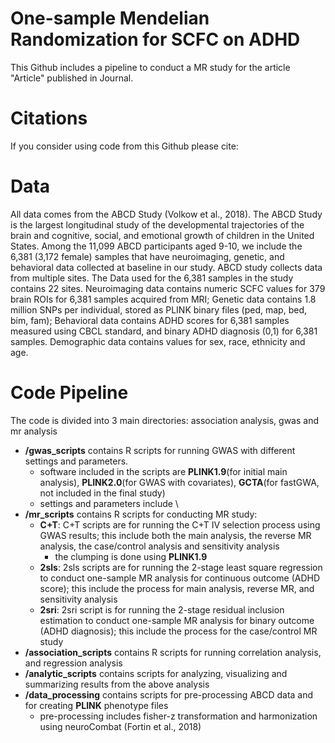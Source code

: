 # One-sample Mendelian Randomization for SCFC on ADHD

This Github includes a pipeline to conduct a MR study for the article "Article" published in Journal.

# Citations

If you consider using code from this Github please cite:

# Data

All data comes from the ABCD Study (Volkow et al., 2018). The ABCD Study is the largest longitudinal study of the developmental trajectories 
of the brain and cognitive, social, and emotional growth of children in the United States. 
Among the 11,099 ABCD participants aged 9-10, we include the 6,381 (3,172 female) samples that have neuroimaging, genetic, and behavioral data collected at baseline in our study.
ABCD study collects data from multiple sites. The Data used for the 6,381 samples in the study contains 22 sites.
Neuroimaging data contains numeric SCFC values for 379 brain ROIs for 6,381 samples acquired from MRI; 
Genetic data contains 1.8 million SNPs per individual, stored as PLINK binary files (ped, map, bed, bim, fam); 
Behavioral data contains ADHD scores for 6,381 samples measured using CBCL standard, and binary ADHD diagnosis (0,1) for 6,381 samples.
Demographic data contains values for sex, race, ethnicity and age.

# Code Pipeline

The code is divided into 3 main directories: association analysis, gwas and mr analysis

- **/gwas_scripts** contains R scripts for running GWAS with different settings and parameters.
  - software included in the scripts are **PLINK1.9**(for initial main analysis), **PLINK2.0**(for GWAS with covariates), **GCTA**(for fastGWA, not included in the final study)
  - settings and parameters include \\
- **/mr_scripts** contains R scripts for conducting MR study: 
  - **C+T**: C+T scripts are for running the C+T IV selection process using GWAS results; this include both the main analysis, the reverse MR analysis, the case/control analysis and sensitivity analysis
    - the clumping is done using **PLINK1.9**
  - **2sls**: 2sls scripts are for running the 2-stage least square regression to conduct one-sample MR analysis for continuous outcome (ADHD score); this include the process for main analysis, reverse MR, and sensitivity analysis
  - **2sri**: 2sri script is for running the 2-stage residual inclusion estimation to conduct one-sample MR analysis for binary outcome (ADHD diagnosis); this include the process for the case/control MR study
- **/association_scripts** contains R scripts for running correlation analysis, and regression analysis
- **/analytic_scripts** contains scripts for analyzing, visualizing and summarizing results from the above analysis
- **/data_processing** contains scripts for pre-processing ABCD data and for creating **PLINK** phenotype files
  - pre-processing includes fisher-z transformation and harmonization using neuroCombat (Fortin et al., 2018)

